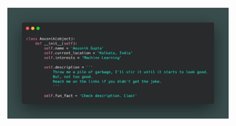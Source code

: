 <!---
```python
- 🔭 I’m currently working on ...
- 🌱 I’m currently learning ...
- 👯 I’m looking to collaborate on ...
- 🤔 I’m looking for help with ...
- 💬 Ask me about ...
- 📫 How to reach me: ...
- 😄 Pronouns: ...
- ⚡ Fun fact: ...
```
[![Aousnik's github stats](https://github-readme-stats.vercel.app/api?username=gittygupta&count_private=true&show_icons=true&theme=dracula&hide=stars,contribs)](https://github.com/anuraghazra/github-readme-stats)
-->

![description](https://github.com/gittygupta/gittygupta/blob/main/description.jpg)
